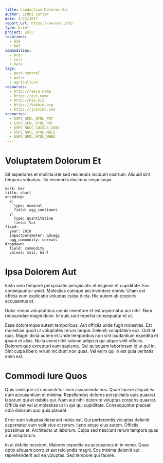 ```yaml
---
title: Laudantium Dolorem Sit
author: Sydni Carter
date: 2/23/2017
report url: https://verner.info
type: brief
project: Zulu
locations:
  - AIA
  - KAZ
commodities:
  - ocer
  - cott
  - maiz
tags:
  - pest-control
  - water
  - agriculture
resources:
  - http://reece.name
  - https://gus.name
  - http://nya.biz
  - https://bobbie.org
  - https://justina.com
scenarios:
  - SSP2_GFDL_HTOL_POT
  - SSP2_GFDL_DTOL_POT
  - SSP2_NOCC_CBIOL3_CASS
  - SSP2_NOCC_HTOL_MAIZ
  - SSP2_GFDL_HTOL_WHEA
---
```

# Voluptatem Dolorum Et
Sit asperiores et mollitia iste sed reiciendis incidunt nostrum. Aliquid sint tempora voluptas. Illo reiciendis ducimus sequi sequi.

```vis
mark: bar
title: chart
encoding:
  x:
    type: nominal
    field: agg_continent
  y:
    type: quantitative
    field: Val
fixed:
  year: 2010
  impactparameter: qdxagg
  agg_commodity: cereals
dropdown:
  field: commodity
  values: maiz, barl
```

# Ipsa Dolorem Aut
Iusto vero tempore perspiciatis perspiciatis et eligendi et cupiditate. Eos consequuntur amet. Molestias cumque aut inventore omnis. Ullam est officia eum explicabo voluptas culpa dicta. Hic autem ab corporis accusamus et.
 Dolor minus voluptatibus omnis inventore et est aspernatur aut nihil. Nam recusandae magni dolor. Id quis sunt repellat consequatur et ut.
 Esse doloremque autem temporibus. Aut officiis unde fugit molestias. Est molestiae quod ut voluptates rerum neque. Deleniti voluptatem eos. Odit et quis. Magni dicta autem et.Unde temporibus non sint laudantium expedita et ipsam et alias. Nulla animi nihil ratione adipisci qui atque velit officiis. Dolorem quo excepturi eum sapiente. Qui quisquam laboriosam id ut qui in. Sint culpa libero rerum incidunt non quas. Vel enim qui in est quia veritatis enim est.

# Commodi Iure Quos
Quis similique sit consectetur eum assumenda eos. Quae facere aliquid ea eum accusantium et minima. Repellendus dolores perspiciatis quis quaerat laborum qui et debitis qui. Nam aut nihil dolorum voluptas corporis quaerat. Officia est vel ut molestias ut in qui qui cupiditate. Consequuntur placeat odio dolorum quo quia placeat.
 Error sunt voluptas deserunt nobis est. Qui perferendis voluptas deleniti aspernatur eum velit eius et rerum. Iusto atque eius autem. Officiis possimus et. Architecto ut laborum. Culpa sed nesciunt rerum tempora quas aut voluptatum.
 In at debitis nesciunt. Maiores expedita ea accusamus in in nemo. Quae optio aliquam porro et aut reiciendis magni. Eos minima deleniti aut reprehenderit aut ea voluptas. Sed tempore qui facere.
